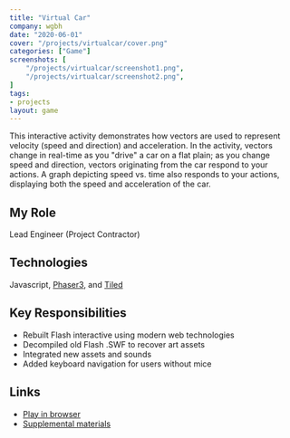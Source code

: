 ```yaml
---
title: "Virtual Car"
company: wgbh
date: "2020-06-01"
cover: "/projects/virtualcar/cover.png"
categories: ["Game"]
screenshots: [
    "/projects/virtualcar/screenshot1.png",
    "/projects/virtualcar/screenshot2.png",
]
tags:
- projects
layout: game
---
```


This interactive activity demonstrates how vectors are used to represent velocity (speed and direction) and acceleration. In the activity, vectors change in real-time as you "drive" a car on a flat plain; as you change speed and direction, vectors originating from the car respond to your actions. A graph depicting speed vs. time also responds to your actions, displaying both the speed and acceleration of the car.

## My Role
Lead Engineer (Project Contractor)

## Technologies
Javascript, [Phaser3](https://phaser.io/phaser3), and [Tiled](https://www.mapeditor.org/)

## Key Responsibilities
* Rebuilt Flash interactive using modern web technologies
* Decompiled old Flash .SWF to recover art assets
* Integrated new assets and sounds
* Added keyboard navigation for users without mice

## Links
* [Play in browser](https://contrib.pbslearningmedia.org/WGBH/conv20/phy03-int-accel/index.html)
* [Supplemental materials](https://kcts9.pbslearningmedia.org/resource/phy03.sci.phys.mfw.accel/virtual-car-velocity-and-acceleration/)